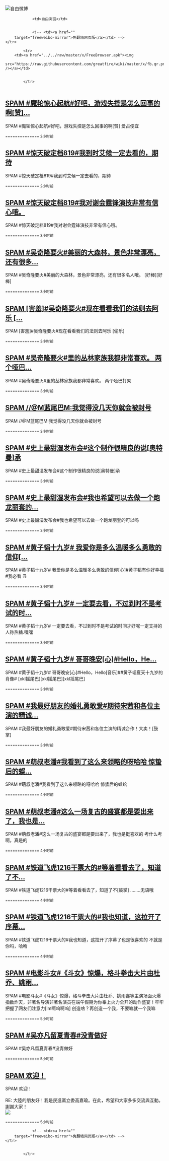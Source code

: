 

<img src="../../raw/master/x/freeweibo.png" alt="自由微博"/>
<table>
    <tr>
                
                <td>自由浏览</td>
        
        
                <!-- <td><a href=""
        target="freeweibo-mirror">免翻墙网页版</a></td> -->
    </tr>
    
            <tr>
        <td><a href="../../raw/master/x/FreeBrowser.apk"><img
        src="https://raw.githubusercontent.com/greatfire/wiki/master/x/fb.qr.png" /></a></td>

        
            </tr>
</table>
<h2>
	<a href="https://freeweibo.com/weibo/3985530184467693" target="freeweibo-mirror">SPAM #魔轮惊心起航#好吧，游戏失控是怎么回事的啊[赞]…</a>
</h2>
<p>SPAM #魔轮惊心起航#好吧，游戏失控是怎么回事的啊[赞] 爱占便宜</p>
<p>
	<small> ============== 2小时前</small>
</p><h2>
	<a href="https://freeweibo.com/weibo/3985524286806727" target="freeweibo-mirror">SPAM #惊天破定档819#我到时艾候一定去看的，期待</a>
</h2>
<p>SPAM #惊天破定档819#我到时艾候一定去看的，期待</p>
<p>
	<small> ============== 2小时前</small>
</p><h2>
	<a href="https://freeweibo.com/weibo/3985520940017283" target="freeweibo-mirror">SPAM #惊天破定档819#我对谢会霆锋演技非常有信心哦。</a>
</h2>
<p>SPAM #惊天破定档819#我对谢会霆锋演技非常有信心哦。</p>
<p>
	<small> ============== 3小时前</small>
</p><h2>
	<a href="https://freeweibo.com/weibo/3985516649450396" target="freeweibo-mirror">SPAM #吴奇隆要火#美丽的大森林，景色非常漂亮，还有很多…</a>
</h2>
<p>SPAM #吴奇隆要火#美丽的大森林，景色非常漂亮，还有很多名人哦。 [好棒][好棒]</p>
<p>
	<small> ============== 3小时前</small>
</p><h2>
	<a href="https://freeweibo.com/weibo/3985516079215590" target="freeweibo-mirror">SPAM [害羞]#吴奇隆要火#现在看看我们的法则去阿乐 […</a>
</h2>
<p>SPAM [害羞]#吴奇隆要火#现在看看我们的法则去阿乐 [偷乐]</p>
<p>
	<small> ============== 3小时前</small>
</p><h2>
	<a href="https://freeweibo.com/weibo/3985515277435021" target="freeweibo-mirror">SPAM #吴奇隆要火#里的丛林家族我都非常喜欢。 两个哑巴…</a>
</h2>
<p>SPAM #吴奇隆要火#里的丛林家族我都非常喜欢。 两个哑巴打架</p>
<p>
	<small> ============== 3小时前</small>
</p><h2>
	<a href="https://freeweibo.com/weibo/3985514975027847" target="freeweibo-mirror">SPAM //@M蓝尾巴M:我觉得没几天你就会被封号</a>
</h2>
<p>SPAM //@M蓝尾巴M:我觉得没几天你就会被封号</p>
<p>
	<small> ============== 3小时前</small>
</p><h2>
	<a href="https://freeweibo.com/weibo/3985514467943387" target="freeweibo-mirror">SPAM #史上最甜湿发布会#这个制作很精良的说[奥特曼]承</a>
</h2>
<p>SPAM #史上最甜湿发布会#这个制作很精良的说[奥特曼]承</p>
<p>
	<small> ============== 3小时前</small>
</p><h2>
	<a href="https://freeweibo.com/weibo/3985512182492603" target="freeweibo-mirror">SPAM #史上最甜湿发布会#我也希望可以去做一个跑龙丽套的…</a>
</h2>
<p>SPAM #史上最甜湿发布会#我也希望可以去做一个跑龙丽套的可以吗</p>
<p>
	<small> ============== 3小时前</small>
</p><h2>
	<a href="https://freeweibo.com/weibo/3985508268966044" target="freeweibo-mirror">SPAM #黄子韬十九岁# 我爱你是多么温暖多么勇敢的信仰[…</a>
</h2>
<p>SPAM #黄子韬十九岁# 我爱你是多么温暖多么勇敢的信仰[心]#黄子韬有你好幸福#我必看 丑</p>
<p>
	<small> ============== 3小时前</small>
</p><h2>
	<a href="https://freeweibo.com/weibo/3985507740316423" target="freeweibo-mirror">SPAM #黄子韬十九岁# 一定要去看，不过到时不是考试的时…</a>
</h2>
<p>SPAM #黄子韬十九岁# 一定要去看，不过到时不是考试的时间才好呢一定支持的 人称热糖.嘿嘿</p>
<p>
	<small> ============== 3小时前</small>
</p><h2>
	<a href="https://freeweibo.com/weibo/3985507215858760" target="freeweibo-mirror">SPAM #黄子韬十九岁# 哥哥晚安[心]#Hello，He…</a>
</h2>
<p>SPAM #黄子韬十九岁# 哥哥晚安[心]#Hello，Hello[音乐]##黄子韬夏天十九岁的肖像# [xkl摇尾巴][xkl摇尾巴][xkl摇尾巴]</p>
<p>
	<small> ============== 3小时前</small>
</p><h2>
	<a href="https://freeweibo.com/weibo/3985506393766573" target="freeweibo-mirror">SPAM #我最好朋友的婚礼勇敢爱#期待宋茜和各位主演的精诚…</a>
</h2>
<p>SPAM #我最好朋友的婚礼勇敢爱#期待宋茜和各位主演的精诚合作！大卖！[鼓掌]</p>
<p>
	<small> ============== 3小时前</small>
</p><h2>
	<a href="https://freeweibo.com/weibo/3985502161933914" target="freeweibo-mirror">SPAM #萌叔老潘#我看到了这么来领略的呀哈哈 惊蛰后的蜈…</a>
</h2>
<p>SPAM #萌叔老潘#我看到了这么来领略的呀哈哈 惊蛰后的蜈蚣</p>
<p>
	<small> ============== 4小时前</small>
</p><h2>
	<a href="https://freeweibo.com/weibo/3985500995927884" target="freeweibo-mirror">SPAM #萌叔老潘#这么一场复古的盛宴都是要出来了，我也是…</a>
</h2>
<p>SPAM #萌叔老潘#这么一场复古的盛宴都是要出来了，我也是挺喜欢的 考什么考啊，真是的</p>
<p>
	<small> ============== 4小时前</small>
</p><h2>
	<a href="https://freeweibo.com/weibo/3985494494893389" target="freeweibo-mirror">SPAM #铁道飞虎1216干票大的#等着看看去了，知道了不…</a>
</h2>
<p>SPAM #铁道飞虎1216干票大的#等着看看去了，知道了不[鼓掌] ........无语哦</p>
<p>
	<small> ============== 4小时前</small>
</p><h2>
	<a href="https://freeweibo.com/weibo/3985493848698514" target="freeweibo-mirror">SPAM #铁道飞虎1216干票大的#我也知道，这拉开了序幕…</a>
</h2>
<p>SPAM #铁道飞虎1216干票大的#我也知道，这拉开了序幕了也是很喜欢的 不就是你吗，哈哈</p>
<p>
	<small> ============== 4小时前</small>
</p><h2>
	<a href="https://freeweibo.com/weibo/3985485850323898" target="freeweibo-mirror">SPAM #电影斗女#《斗女》惊爆，格斗拳击大片由杜乔、姚雨…</a>
</h2>
<p>SPAM #电影斗女#《斗女》惊爆，格斗拳击大片由杜乔、姚雨鑫等主演场面火爆指数炸天，非著名导演非著名演员在端午假期为你奉上火力全开的动作盛宴！牢牢把握了网友们注意力[lm啊呜啊呜] 创造啥？再创造一个我，不要嘛就一个我嘛</p>
<p>
	<small> ============== 5小时前</small>
</p><h2>
	<a href="https://freeweibo.com/weibo/3985481513560169" target="freeweibo-mirror">SPAM #吴亦凡留夏青春#没青做好</a>
</h2>
<p>SPAM #吴亦凡留夏青春#没青做好</p>
<p>
	<small> ============== 5小时前</small>
</p><h2>
	<a href="https://freeweibo.com/weibo/3985478006809270" target="freeweibo-mirror">SPAM 欢迎！</a>
</h2>
<p>SPAM 欢迎！<br><br>RE: 大陸的朋友好！我是民進黨立委高嘉瑜。在此，希望和大家多多交流與互動。謝謝大家！<br><img src="http://ww3.sinaimg.cn/large/006rxNr7gw1f4rqha0x0cj308208caab.jpg"></p>
<p>
	<small> ============== 5小时前</small>
</p>
<table>
    <tr>
                
        
        
                <!-- <td><a href=""
        target="freeweibo-mirror">免翻墙网页版</a></td> -->
    </tr>
    
        
            </tr>
</table>
